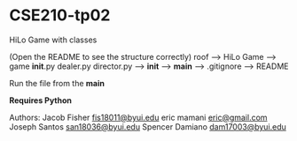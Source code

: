 # CSE210-tp02
HiLo Game with classes

(Open the README to see the structure correctly)
roof
--> HiLo Game
    --> game
        __init__.py
        dealer.py
        director.py
    --> __init__
    --> __main__
--> .gitignore
--> README

Run the file from the __main__

**Requires Python**

Authors: 
  Jacob Fisher fis18011@byui.edu
  eric mamani eric@gmail.com
  Joseph Santos san18036@byui.edu 
  Spencer Damiano dam17003@byui.edu
  
